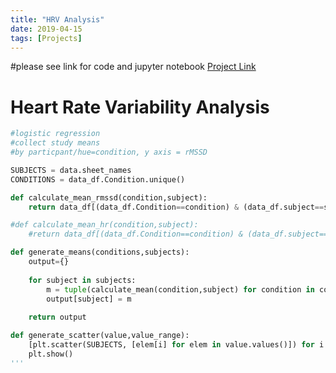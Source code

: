 ```yaml
---
title: "HRV Analysis"
date: 2019-04-15
tags: [Projects]
---
```


#please see link for code and jupyter notebook
[Project Link](https://github.com/cullinap/hrv_analysis/blob/master/hrv_data_exploration-Copy1.ipynb)

# Heart Rate Variability Analysis


```python
#logistic regression
#collect study means
#by particpant/hue=condition, y axis = rMSSD

SUBJECTS = data.sheet_names
CONDITIONS = data_df.Condition.unique()

def calculate_mean_rmssd(condition,subject):
    return data_df[(data_df.Condition==condition) & (data_df.subject==subject)].RMSSD.mean()

#def calculate_mean_hr(condition,subject):
    #return data_df[(data_df.Condition==condition) & (data_df.subject==subject)].HR.mean()

def generate_means(conditions,subjects):
    output={}
    
    for subject in subjects:
        m = tuple(calculate_mean(condition,subject) for condition in conditions)
        output[subject] = m
    
    return output

def generate_scatter(value,value_range):
    [plt.scatter(SUBJECTS, [elem[i] for elem in value.values()]) for i in range(value_range)]
    plt.show()
'''